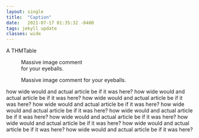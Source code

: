 ```yaml
---
layout: single
title:  "Caption"
date:   2021-07-17 01:35:32 -0400
tags: jekyll update
classes: wide
---
```


A  THMTable


<figure style="width: 174px" class="align-center">
  <img src="{{ site.url }}{{ site.baseurl }}/images/picture.png" alt="">
  <figcaption>Massive image comment for your eyeballs.</figcaption>
</figure> 

<figure class="align-center">
  <img src="{{ site.url }}{{ site.baseurl }}/images/image-alignment-1200x4002.jpg" alt="">
  <figcaption>Massive image comment for your eyeballs.</figcaption>
</figure>

how wide would and actual article be if it was here? how wide would and actual article be if it was here? how wide would and actual article be if it was here? how wide would and actual article be if it was here? how wide would and actual article be if it was here? how wide would and actual article be if it was here? how wide would and actual article be if it was here? how wide would and actual article be if it was here? how wide would and actual article be if it was here? how wide would and actual article be if it was here? 